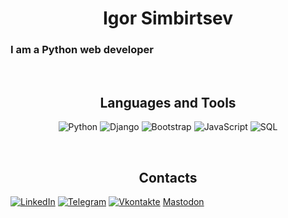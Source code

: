 <h1 align="center">Igor Simbirtsev</h1>

### I am a Python web developer
<br>

<h2 align="center">Languages and Tools</h2>
<div align="center">

![Python](https://img.shields.io/badge/PYTHON-2b5b84?style=for-the-badge&logo=python&logoColor=f8d945)
![Django](https://img.shields.io/badge/Django-004524?style=for-the-badge&logo=django&logoColor=white)
![Bootstrap](https://img.shields.io/badge/Bootstrap-7952B3?style=for-the-badge&logo=bootstrap&logoColor=white)
![JavaScript](https://img.shields.io/badge/JavaScript-FBD502?style=for-the-badge&logo=javascript&logoColor=black)
![SQL](https://img.shields.io/badge/SQL-F5F5F5?style=for-the-badge&logo=postgresql&logoColor=0047AB)

</div>

<br>

<!-- <h2 align="center">My favorite projects</h2>

[comment]: <> (<a href="https://github.com/igorsimb/ez2task" target="_blank">)

[comment]: <> (<img src="https://github.com/igorsimb/igorsimb/blob/master/assets/ez2task_logo.jpg" width="300">)

[comment]: <> (<img  src="https://github-readme-stats.vercel.app/api/pin/?username=igorsimb&repo=ez2task&theme=tokyonight" width="300"/>)

[comment]: <> (</a>)

<p align="center">
<a href="https://github.com/igorsimb/ez2task" target="_blank">  
    <img src="https://github.com/igorsimb/igorsimb/blob/master/assets/EZ2TASK_thumbnail.jpg?raw=true?raw=true" width="45%" height="180">
</a>

<a href="https://github.com/igorsimb/poll-api" target="_blank">
<img align="" src="https://github-readme-stats.vercel.app/api/pin/?username=igorsimb&repo=poll-api&theme=tokyonight" width="45%">
</a>

<br>
-->
<h2 align="center">Contacts</h2>

[![LinkedIn](https://img.shields.io/badge/-LinkedIn-090909?style=for-the-badge&logo=linkedin&logoColor=27A0D9)](https://www.linkedin.com/in/igor-simbirtsev/)
[![Telegram](https://img.shields.io/badge/-Telegram-090909?style=for-the-badge&logo=telegram&logoColor=27A0D9)](https://t.me/igorsimb)
[![Vkontakte](https://img.shields.io/badge/-Vkontakte-090909?style=for-the-badge&logo=vk&logoColor=27A0D9)](https://vk.com/igor_simbirtsev)
<a rel="me" href="https://mastodon.social/@SideProject">Mastodon</a>

<!--[comment]: <> (https://github.com/anuraghazra/github-readme-stats)

[comment]: <> (![Anurag's GitHub stats]&#40;https://github-readme-stats.vercel.app/api?username=igorsimb&count_private=true&show_icons=true&theme=dark&#41;)

[comment]: <> (![Top Langs]&#40;https://github-readme-stats.vercel.app/api/top-langs/?username=igorsimb&layout=compact&theme=dark&#41;)

<br>

---

<br>

<p align="center">
<img src="https://github-readme-stats.vercel.app/api?username=igorsimb&theme=dark&show_icons=true" width="45%"/>
<img src="https://github-readme-stats.vercel.app/api/top-langs/?username=igorsimb&layout=compact&theme=dark" width="45%" />
</p>
-->
